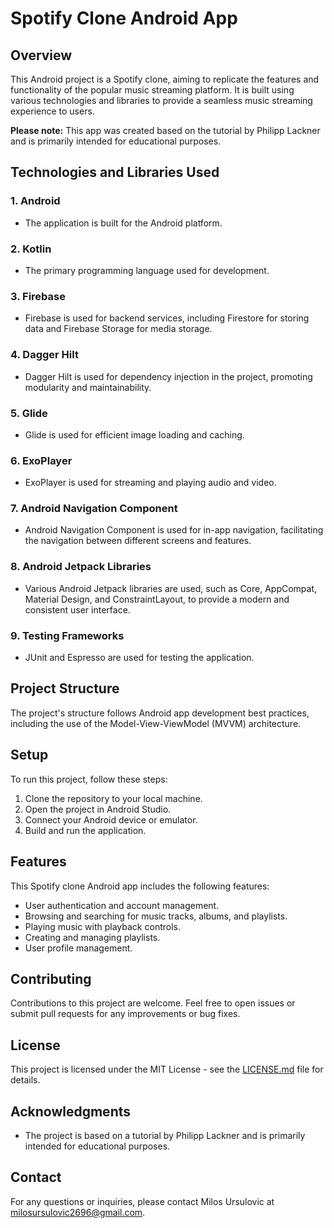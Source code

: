 # Spotify Clone Android App

## Overview
This Android project is a Spotify clone, aiming to replicate the features and functionality of the popular music streaming platform. It is built using various technologies and libraries to provide a seamless music streaming experience to users.

**Please note:** This app was created based on the tutorial by Philipp Lackner and is primarily intended for educational purposes.

## Technologies and Libraries Used

### 1. Android
   - The application is built for the Android platform.

### 2. Kotlin
   - The primary programming language used for development.

### 3. Firebase
   - Firebase is used for backend services, including Firestore for storing data and Firebase Storage for media storage.

### 4. Dagger Hilt
   - Dagger Hilt is used for dependency injection in the project, promoting modularity and maintainability.

### 5. Glide
   - Glide is used for efficient image loading and caching.

### 6. ExoPlayer
   - ExoPlayer is used for streaming and playing audio and video.

### 7. Android Navigation Component
   - Android Navigation Component is used for in-app navigation, facilitating the navigation between different screens and features.

### 8. Android Jetpack Libraries
   - Various Android Jetpack libraries are used, such as Core, AppCompat, Material Design, and ConstraintLayout, to provide a modern and consistent user interface.

### 9. Testing Frameworks
   - JUnit and Espresso are used for testing the application.

## Project Structure
The project's structure follows Android app development best practices, including the use of the Model-View-ViewModel (MVVM) architecture.

## Setup
To run this project, follow these steps:

1. Clone the repository to your local machine.
2. Open the project in Android Studio.
3. Connect your Android device or emulator.
4. Build and run the application.

## Features
This Spotify clone Android app includes the following features:

- User authentication and account management.
- Browsing and searching for music tracks, albums, and playlists.
- Playing music with playback controls.
- Creating and managing playlists.
- User profile management.

## Contributing
Contributions to this project are welcome. Feel free to open issues or submit pull requests for any improvements or bug fixes.

## License
This project is licensed under the MIT License - see the [LICENSE.md](LICENSE.md) file for details.

## Acknowledgments
- The project is based on a tutorial by Philipp Lackner and is primarily intended for educational purposes.

## Contact
For any questions or inquiries, please contact Milos Ursulovic at milosursulovic2696@gmail.com.
